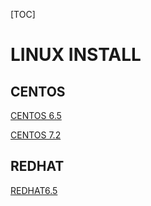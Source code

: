 [TOC]

# LINUX INSTALL

## CENTOS

[CENTOS 6.5](../20170601/centos_6.5_install.md)

[CENTOS 7.2](../20170601/CENTOS_7.2_INSTALL.md)

## REDHAT

[REDHAT6.5](../20170601/REDHAT_6.5_INSTALL.md)